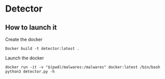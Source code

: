 # Detector
## How to launch it
Create the docker
``` 
Docker build -t detector:latest .
```
Launch the docker
```
docker run -it -v "$(pwd)/malwares:/malwares" docker:latest /bin/bash
python3 detector.py -h
```
